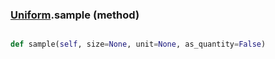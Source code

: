 ### [Uniform](Uniform.md).sample (method)


```py

def sample(self, size=None, unit=None, as_quantity=False)

```


